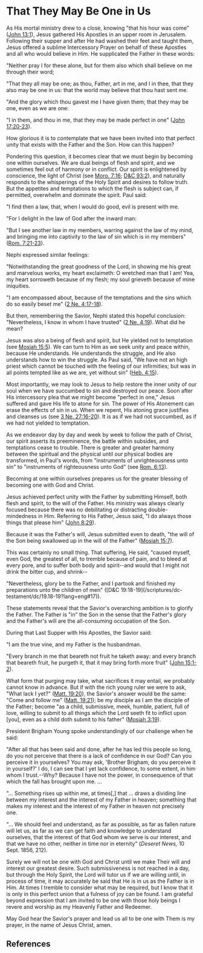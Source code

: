 # That They May Be One in Us

As His mortal ministry drew to a close, knowing "that his hour was come"
([John 13:1](/scriptures/nt/john/13.1?lang=eng#0)), Jesus gathered His
Apostles in an upper room in Jerusalem. Following their supper and after He
had washed their feet and taught them, Jesus offered a sublime Intercessory
Prayer on behalf of these Apostles and all who would believe in Him. He
supplicated the Father in these words:

"Neither pray I for these alone, but for them also which shall believe on me
through their word;

"That they all may be one; as thou, Father, art in me, and I in thee, that
they also may be one in us: that the world may believe that thou hast sent me.

"And the glory which thou gavest me I have given them; that they may be one,
even as we are one:

"I in them, and thou in me, that they may be made perfect in one" ([John
17:20-23](/scriptures/nt/john/17.20-23?lang=eng#19)).

How glorious it is to contemplate that we have been invited into that perfect
unity that exists with the Father and the Son. How can this happen?

Pondering this question, it becomes clear that we must begin by becoming one
within ourselves. We are dual beings of flesh and spirit, and we sometimes
feel out of harmony or in conflict. Our spirit is enlightened by conscience,
the light of Christ (see [Moro. 7:16](/scriptures/bofm/moro/7.16?lang=eng#15);
[D&amp;C 93:2](/scriptures/dc-testament/dc/93.2?lang=eng#1)), and naturally
responds to the whisperings of the Holy Spirit and desires to follow truth.
But the appetites and temptations to which the flesh is subject can, if
permitted, overwhelm and dominate the spirit. Paul said:

"I find then a law, that, when I would do good, evil is present with me.

"For I delight in the law of God after the inward man:

"But I see another law in my members, warring against the law of my mind, and
bringing me into captivity to the law of sin which is in my members" ([Rom.
7:21-23](/scriptures/nt/rom/7.21-23?lang=eng#20)).

Nephi expressed similar feelings:

"Notwithstanding the great goodness of the Lord, in showing me his great and
marvelous works, my heart exclaimeth: O wretched man that I am! Yea, my heart
sorroweth because of my flesh; my soul grieveth because of mine iniquities.

"I am encompassed about, because of the temptations and the sins which do so
easily beset me" ([2 Ne. 4:17-18](/scriptures/bofm/2-ne/4.17-18?lang=eng#16)).

But then, remembering the Savior, Nephi stated this hopeful conclusion:
"Nevertheless, I know in whom I have trusted" ([2 Ne.
4:19](/scriptures/bofm/2-ne/4.19?lang=eng#18)). What did he mean?

Jesus was also a being of flesh and spirit, but He yielded not to temptation
(see [Mosiah 15:5](/scriptures/bofm/mosiah/15.5?lang=eng#4)). We can turn to
Him as we seek unity and peace within, because He understands. He understands
the struggle, and He also understands how to win the struggle. As Paul said,
"We have not an high priest which cannot be touched with the feeling of our
infirmities; but was in all points tempted like as we are, yet without sin"
([Heb. 4:15](/scriptures/nt/heb/4.15?lang=eng#14)).

Most importantly, we may look to Jesus to help restore the inner unity of our
soul when we have succumbed to sin and destroyed our peace. Soon after His
intercessory plea that we might become "perfect in one," Jesus suffered and
gave His life to atone for sin. The power of His Atonement can erase the
effects of sin in us. When we repent, His atoning grace justifies and cleanses
us (see [3 Ne. 27:16-20](/scriptures/bofm/3-ne/27.16-20?lang=eng#15)). It is
as if we had not succumbed, as if we had not yielded to temptation.

As we endeavor day by day and week by week to follow the path of Christ, our
spirit asserts its preeminence, the battle within subsides, and temptations
cease to trouble. There is greater and greater harmony between the spiritual
and the physical until our physical bodies are transformed, in Paul's words,
from "instruments of unrighteousness unto sin" to "instruments of
righteousness unto God" (see [Rom.
6:13](/scriptures/nt/rom/6.13?lang=eng#12)).

Becoming at one within ourselves prepares us for the greater blessing of
becoming one with God and Christ.

Jesus achieved perfect unity with the Father by submitting Himself, both flesh
and spirit, to the will of the Father. His ministry was always clearly focused
because there was no debilitating or distracting double-mindedness in Him.
Referring to His Father, Jesus said, "I do always those things that please
him" ([John 8:29](/scriptures/nt/john/8.29?lang=eng#28)).

Because it was the Father's will, Jesus submitted even to death, "the will of
the Son being swallowed up in the will of the Father" ([Mosiah
15:7](/scriptures/bofm/mosiah/15.7?lang=eng#6)).

This was certainly no small thing. That suffering, He said, "caused myself,
even God, the greatest of all, to tremble because of pain, and to bleed at
every pore, and to suffer both body and spirit--and would that I might not
drink the bitter cup, and shrink--

"Nevertheless, glory be to the Father, and I partook and finished my
preparations unto the children of men" ([D&amp;C 19:18-19](/scriptures/dc-
testament/dc/19.18-19?lang=eng#17)).

These statements reveal that the Savior's overarching ambition is to glorify
the Father. The Father is "in" the Son in the sense that the Father's glory
and the Father's will are the all-consuming occupation of the Son.

During that Last Supper with His Apostles, the Savior said:

"I am the true vine, and my Father is the husbandman.

"Every branch in me that beareth not fruit he taketh away: and every branch
that beareth fruit, he purgeth it, that it may bring forth more fruit" ([John
15:1-2](/scriptures/nt/john/15.1-2?lang=eng#0)).

What form that purging may take, what sacrifices it may entail, we probably
cannot know in advance. But if with the rich young ruler we were to ask, "What
lack I yet?" ([Matt. 19:20](/scriptures/nt/matt/19.20?lang=eng#19)), the
Savior's answer would be the same: "Come and follow me" ([Matt.
19:21](/scriptures/nt/matt/19.21?lang=eng#20)); be my disciple as I am the
disciple of the Father; become "as a child, submissive, meek, humble, patient,
full of love, willing to submit to all things which the Lord seeth fit to
inflict upon [you], even as a child doth submit to his father" ([Mosiah
3:19](/scriptures/bofm/mosiah/3.19?lang=eng#18)).

President Brigham Young spoke understandingly of our challenge when he said:

"After all that has been said and done, after he has led this people so long,
do you not perceive that there is a lack of confidence in our God? Can you
perceive it in yourselves? You may ask, 'Brother Brigham, do you perceive it
in yourself?' I do, I can see that I yet lack confidence, to some extent, in
him whom I trust.--Why? Because I have not the power, in consequence of that
which the fall has brought upon me. ...

"... Something rises up within me, at times[,] that ... draws a dividing line
between my interest and the interest of my Father in heaven; something that
makes my interest and the interest of my Father in heaven not precisely one.

"... We should feel and understand, as far as possible, as far as fallen nature
will let us, as far as we can get faith and knowledge to understand ourselves,
that the interest of that God whom we serve is our interest, and that we have
no other, neither in time nor in eternity" (_Deseret News,_ 10 Sept. 1856,
212).

Surely we will not be one with God and Christ until we make Their will and
interest our greatest desire. Such submissiveness is not reached in a day, but
through the Holy Spirit, the Lord will tutor us if we are willing until, in
process of time, it may accurately be said that He is in us as the Father is
in Him. At times I tremble to consider what may be required, but I know that
it is only in this perfect union that a fulness of joy can be found. I am
grateful beyond expression that I am invited to be one with those holy beings
I revere and worship as my Heavenly Father and Redeemer.

May God hear the Savior's prayer and lead us all to be one with Them is my
prayer, in the name of Jesus Christ, amen.

## References

